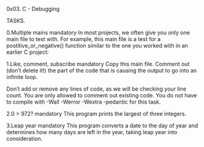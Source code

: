 0x03. C - Debugging

TASKS.

0.Multiple mains
mandatory
In most projects, we often give you only one main file to test with. For example, this main file is a test for a postitive_or_negative() function similar to the one you worked with in an earlier C project:

1.Like, comment, subscribe
mandatory
Copy this main file. Comment out (don’t delete it!) the part of the code that is causing the output to go into an infinite loop.

Don’t add or remove any lines of code, as we will be checking your line count. You are only allowed to comment out existing code.
You do not have to compile with -Wall -Werror -Wextra -pedantic for this task.

2.0 > 972?
mandatory
This program prints the largest of three integers.

3.Leap year
mandatory
This program converts a date to the day of year and determines how many days are left in the year, taking leap year into consideration.

